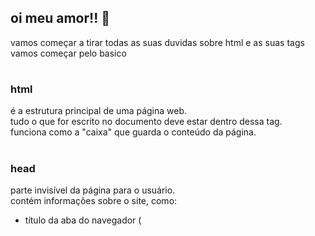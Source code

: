 ##  oi meu amor!! 🥰

vamos começar a tirar todas as suas duvidas sobre html e as suas tags <br>
vamos começar pelo basico <br>


#

### **html** <br>
é a estrutura principal de uma página web. <br>
tudo o que for escrito no documento deve estar dentro dessa tag. <br>
funciona como a "caixa" que guarda o conteúdo da página. <br>

#

### **head** <br>
parte invisível da página para o usuário. <br>
contém informações sobre o site, como: <br>
*  título da aba do navegador (<title>), <br>
*  links para arquivos CSS, <br>
*  scripts, <br>
*  metadados (charset, descrição, autor etc.). <br>

#

### **body** <br>
parte visível da página, onde vai o conteúdo que o usuário enxerga. <br>
aqui ficam: textos, imagens, vídeos, links, tabelas, botões e tudo o que será mostrado na tela. <br>


a estrutura fica assim 
```
   <!DOCTYPE html>
   <html lang="pt-br">
   <head>
       <meta charset="UTF-8">
       <meta name="viewport" content="width=device-width, initial-scale=1.0">
       <title>Document</title>
   </head>
   <body>
    
   </body>
   </html>
```

#

### **h1** <br>
* são títulos/heading tags que definem a hierarquia de conteúdo em uma página, <br>
 temos tbm vários tipos de tamanhos de titulos, temos tamanhos que vao de h1 ↑ , que é o mais importante até h6 ↓ , sendo o h6 o menos, são usados para subtitulos <br>
```
    <h1> título principal da página ou do artigo (idealmente um por página) </h1>
    <h2> seções principais do conteúdo </h2>
    <h3> subseções dentro de um h2 </h3>
    <h4> detalhes </h4>
    <h5> detalhes </h5>
    <h6> e mais detalhes </h6>
```
#

 ### **p** <br>
* representa um paragrafo, o corpo de uma redação, o desenvolvimento, vc vai usar em td oq nao for titulo ¯ \_(ツ)_/¯ <br>

#

 ### **li** <br>
* ele serve para arrumar a lista, tem sempre que estar dentro de uma tag (ol) ou (ul) <br>

#

 ### **ol** <br>
 é uma lista ordenada, uma lista que segue "passos" ela adiciona um numero antes do item, é uma lista usada em reseita de bolo <br>
```
    <p> bolinho 🍰 </p>
    <ol>
        <li> corta a cenoura em rodelas </li>
        <li> coloca no liquidificador junto com os outros ingredientes </li>
        <li> quando ficar homogeneo, adicione aos poucos na farinnha de trigo </li>
        <li> forno à 180 ° por 40 min </li>
    </ol>
```
<br> <br>

#

 ### **ul**
* tambem é uma lista mas só que alcontrario da tag (ol), ele adiciona um pontinho ● antes da palavra da lista <br>
```
    <p>carros que acho bonito 🚗</p>
    <ul>
        <li>ram rampage</li>
        <li>dodge challenger</li>
        <li>bmw alpina e9</li>
        <li>delorean dmc 12</li>
    </ul>
```

<br><br>
por enquanto é isso, vou ir acrescentando mais coisas ao longo do tempo, como botões e alguns efeitos legais, qualquer dúvida é só mandar msg, estou sempre disponível só para vc ☆⌒(*＾-゜)v
